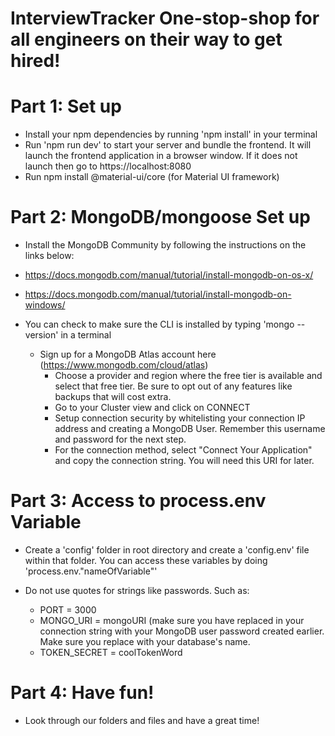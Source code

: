# InterviewTracker One-stop-shop for all engineers on their way to get hired!


# Part 1: Set up

  * Install your npm dependencies by running 'npm install' in your terminal
  * Run 'npm run dev' to start your server and bundle the frontend. It will 
    launch the frontend application in a browser window. If it does not launch
    then go to https://localhost:8080
  * Run npm install @material-ui/core (for Material UI framework)




# Part 2: MongoDB/mongoose Set up

 * Install the MongoDB Community by following the instructions on the links below: 
  * https://docs.mongodb.com/manual/tutorial/install-mongodb-on-os-x/
  * https://docs.mongodb.com/manual/tutorial/install-mongodb-on-windows/
* You can check to make sure the CLI is installed by typing 'mongo --version' in a terminal 



  * Sign up for a MongoDB Atlas account here (https://www.mongodb.com/cloud/atlas)
    * Choose a provider and region where the free tier is available and select that free tier. Be sure to opt out of any features like backups that will cost extra. 
    * Go to your Cluster view and click on CONNECT 
    * Setup connection security by whitelisting your connection IP address and creating a MongoDB User. Remember this username and password for the next step.
    * For the connection method, select "Connect Your Application" and copy the connection string. You will need this URI for later. 




# Part 3: Access to process.env Variable


* Create a 'config' folder in root directory and create a 'config.env' file within that folder. You can access these variables by doing 'process.env."nameOfVariable"'

* Do not use quotes for strings like passwords. Such as: 
  * PORT = 3000
  * MONGO_URI = mongoURI (make sure you have replaced <password> in your connection string with your MongoDB user password created earlier. Make sure you replace <db> with your database's name. 
  * TOKEN_SECRET = coolTokenWord



# Part 4: Have fun! 

  * Look through our folders and files and have a great time! 
